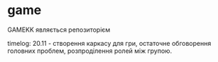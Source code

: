 # game

GAMEKK являється репозиторієм

timelog:
20.11 - створення каркасу для гри, остаточне обговорення головних проблем, розпроділення ролей між групою.
